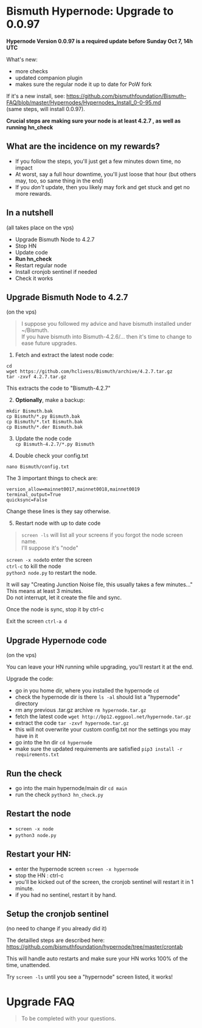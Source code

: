 # Bismuth Hypernode: Upgrade to 0.0.97

**Hypernode Version 0.0.97 is a required update before Sunday Oct 7, 14h UTC**

What's new:
- more checks
- updated companion plugin
- makes sure the regular node it up to date for PoW fork

If it's a new install, see: https://github.com/bismuthfoundation/Bismuth-FAQ/blob/master/Hypernodes/Hypernodes_Install_0-0-95.md  
(same steps, will install 0.0.97).

**Crucial steps are making sure your node is at least 4.2.7 , as well as running hn_check**



## What are the incidence on my rewards?

- If you follow the steps, you'll just get a few minutes down time, no impact
- At worst, say a full hour downtime, you'll just loose that hour (but others may, too, so same thing in the end)
- If you *don't* update, then you likely may fork and get stuck and get no more rewards.

## In a nutshell
(all takes place on the vps)

- Upgrade Bismuth Node to 4.2.7
- Stop HN
- Update code
- **Run hn_check**
- Restart regular node
- Install cronjob sentinel if needed
- Check it works

## Upgrade Bismuth Node to 4.2.7
(on the vps)

> I suppose you followed my advice and have bismuth installed under ~/Bismuth.  
If you have bismuth into Bismuth-4.2.6/... then it's time to change to ease future upgrades.

1. Fetch and extract the latest node code:

```
cd 
wget https://github.com/hclivess/Bismuth/archive/4.2.7.tar.gz
tar -zxvf 4.2.7.tar.gz
```

This extracts the code to "Bismuth-4.2.7"

2. **Optionally**, make a backup:

```
mkdir Bismuth.bak
cp Bismuth/*.py Bismuth.bak
cp Bismuth/*.txt Bismuth.bak
cp Bismuth/*.der Bismuth.bak
```

3. Update the node code  
`cp Bismuth-4.2.7/*.py Bismuth`

4. Double check your config.txt

`nano Bismuth/config.txt`

The 3 important things to check are:

```
version_allow=mainnet0017,mainnet0018,mainnet0019
terminal_output=True
quicksync=False
```

Change these lines is they say otherwise.

5. Restart node with up to date code  
> `screen -ls` will list all your screens if you forgot the node screen name.  
I'll suppose it's "node"

`screen -x node`to enter the screen  
`ctrl-c` to kill the node  
`python3 node.py` to restart the node.

It will say "Creating Junction Noise file, this usually takes a few minutes..."   
This means at least 3 minutes.  
Do not interrupt, let it create the file and sync.

Once the node is sync, stop it by ctrl-c

Exit the screen `ctrl-a d`

## Upgrade Hypernode code
(on the vps)

You can leave your HN running while upgrading, you'll restart it at the end.

Upgrade the code:
- go in you home dir, where you installed the hypernode `cd`
- check the hypernode dir is there `ls -al` should list a "hypernode" directory
- rm any previous .tar.gz archive `rm hypernode.tar.gz`
- fetch the latest code `wget http://bp12.eggpool.net/hypernode.tar.gz`
- extract the code `tar -zxvf hypernode.tar.gz`
- this will not overwrite your custom config.txt nor the settings you may have in it
- go into the hn dir `cd hypernode`
- make sure the updated requirements are satisfied `pip3 install -r requirements.txt`

## Run the check 

- go into the main hypernode/main dir `cd main`
- run the check `python3 hn_check.py`

## Restart the node

- `screen -x node`
- `python3 node.py`

## Restart your HN: 
- enter the hypernode screen `screen -x hypernode`
- stop the HN : ctrl-c
- you'll be kicked out of the screen, the cronjob sentinel will restart it in 1 minute.
- if you had no sentinel, restart it by hand.

## Setup the cronjob sentinel

(no need to change if you already did it)

The detailled steps are described here: https://github.com/bismuthfoundation/hypernode/tree/master/crontab

This will handle auto restarts and make sure your HN works 100% of the time, unattended.  

Try `screen -ls` until you see a "hypernode" screen listed, it works!

# Upgrade FAQ

> To be completed with your questions.
